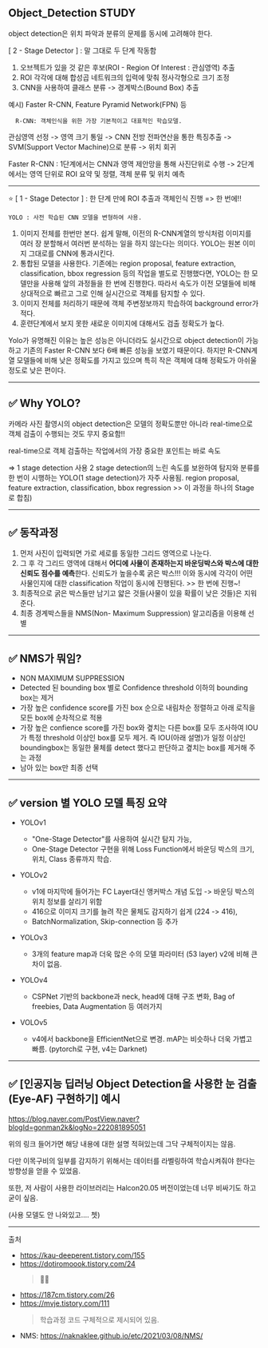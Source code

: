 ## Object_Detection STUDY
object detection은 위치 파악과 분류의 문제를 동시에 고려해야 한다.


[ 2 - Stage Detector ] : 말 그대로 두 단계 작동함

  1) 오브젝트가 있을 것 같은 후보(ROI - Region Of Interest : 관심영역) 추출
  2) ROI 각각에 대해 합성곱 네트워크의 입력에 맞춰 정사각형으로 크기 조정
  3) CNN을 사용하여 클래스 분류 -> 경계박스(Bound Box) 추출

  예시) Faster R-CNN, Feature Pyramid Network(FPN) 등
      
      R-CNN: 객체인식을 위한 가장 기본적이고 대표적인 학습모델.

관심영역 선정 -> 영역 크기 통일 -> CNN 전방 전파연산을 통한 특징추출 -> SVM(Support Vector Machine)으로 분류 -> 위치 회귀
            
            
Faster R-CNN 
: 1단계에서는 CNN과 영역 제안망을 통해 사진단위로 수행 -> 2단계에서는 영역 단위로 ROI 요약 및 정렬, 객체 분류 및 위치 예측

    
---

⭐️ [ 1 - Stage Detector ] : 한 단계 만에 ROI 추출과 객체인식 진행 => 한 번에!!
    
    YOLO : 사전 학습된 CNN 모델을 변형하여 사용. 

1. 이미지 전체를 한번만 본다. 쉽게 말해, 이전의 R-CNN계열의 방식처럼 이미지를 여러 장 분할해서 여러번 분석하는 일을 하지 않는다는 의미다. YOLO는 원본 이미지 그대로를 CNN에 통과시킨다.
2. 통합된 모델을 사용한다. 기존에는 region proposal, feature extraction, classification, bbox regression 등의 작업을 별도로 진행했다면,
  YOLO는 한 모델만을 사용해 앞의 과정들을 한 번에 진행한다. 따라서 속도가 이전 모델들에 비해 상대적으로 빠르고 그로 인해 실시간으로 객체를 탐지할 수 있다.
3. 이미지 전체를 처리하기 때문에 객체 주변정보까지 학습하여 background error가 적다.
4. 훈련단계에서 보지 못한 새로운 이미지에 대해서도 검출 정확도가 높다. 

Yolo가 유명해진 이유는 높은 성능은 아니더라도 실시간으로  object detection이 가능하고 기존의  Faster R-CNN 보다 6배 빠른 성능을 보였기 때문이다.
하지만 R-CNN계열 모델들에 비해 낮은 정확도를 가지고 있으며 특히 작은 객체에 대해 정확도가 아쉬울 정도로 낮은 편이다.


---


## ✅ Why YOLO?

카메라 사진 촬영시의 object detection은 
모델의 정확도뿐만 아니라 real-time으로 객체 검출이 수행되는 것도 무지 중요함!!

real-time으로 객체 검출하는 작업에서의 가장 중요한 포인트는 바로 속도

=> 1 stage detection 사용
2 stage detection의 느린 속도를 보완하여 탐지와 분류를 한 번이 시행하는 YOLO(1 stage detection)가 자주 사용됨. region proposal, feature extraction, classification, bbox regression >> 이 과정을 하나의 Stage로 합침)



---


## ✅ 동작과정

1. 먼저 사진이 입력되면 가로 세로를 동일한 그리드 영역으로 나눈다. 
2. 그 후 각 그리드 영역에 대해서 **어디에 사물이 존재하는지 바운딩박스와 박스에 대한 신뢰도 점수를 예측**한다. 신뢰도가 높을수록 굵은 박스!!!
   이와 동시에 각각이 어떤 사물인지에 대한 classification 작업이 동시에 진행된다.  >>  한 번에 진행~!
3. 최종적으로 굵은 박스들만 남기고 얇은 것들(사물이 있을 확률이 낮은 것들)은 지워 준다.
4. 최종 경계박스들을  NMS(Non- Maximum Suppression) 알고리즘을 이용해 선별


---

## ✅ NMS가 뭐임?
- NON MAXIMUM SUPPRESSION
- Detected 된 bounding box 별로 Confidence threshold 이하의 bounding box는 제거
- 가장 높은 confidence score를 가진 box 순으로 내림차순 정렬하고 아래 로직을 모든 box에 순차적으로 적용
- 가장 높은 confience score를 가진 box와 곂치는 다른 box를 모두 조사하여 IOU가 특정 threshold 이상인 box를 모두 제거. 즉 IOU(아래 설명)가 일정 이상인 boundingbox는 동일한 물체를 detect 했다고 판단하고 곂치는 box를 제거해 주는 과정
- 남아 있는 box만 최종 선택

---

## ✅ version 별 YOLO 모델 특징 요약

- YOLOv1
  - "One-Stage Detector"를 사용하여 실시간 탐지 가능,
  - One-Stage Detector 구현을 위해 Loss Function에서 바운딩 박스의 크기, 위치, Class 종류까지 학습.

- YOLOv2
  - v1에 마지막에 들어가는 FC Layer대신 앵커박스 개념 도입 -> 바운딩 박스의 위치 정보를 살리기 위함
  - 416으로 이미지 크기를 늘려 작은 물체도 감지하기 쉽게 (224 -> 416),
  - BatchNormalization, Skip-connection 등 추가
 
- YOLOv3
  - 3개의 feature map과 더욱 많은 수의 모델 파라미터 (53 layer) v2에 비해 큰 차이 없음.

- YOLOv4
  - CSPNet 기반의 backbone과 neck, head에 대해 구조 변화, Bag of freebies, Data Augmentation 등 여러가지

- VOLOv5
  - v4에서 backbone을 EfficientNet으로 변경. mAP는 비슷하나 더욱 가볍고 빠름. (pytorch로 구현, v4는 Darknet)


---

## ✅ [인공지능 딥러닝 Object Detection을 사용한 눈 검출(Eye-AF) 구현하기] 예시

https://blog.naver.com/PostView.naver?blogId=gonman2k&logNo=222081895051

위의 링크 들어가면 해당 내용에 대한 설명 적혀있는데 그닥 구체적이지는 않음.

다만 이목구비의 일부를 감지하기 위해서는 데이터를 라벨링하여 학습시켜줘야 한다는 방향성을 얻을 수 있었음.

또한, 저 사람이 사용한 라이브러리는 Halcon20.05 버전이었는데 너무 비싸기도 하고 굳이 싶음.

(사용 모델도 안 나와있고.... 쳇)

---

출처
- https://kau-deeperent.tistory.com/155
- https://dotiromoook.tistory.com/24
    > 👍🏻
- https://187cm.tistory.com/26
- https://mvje.tistory.com/111 
    > 학습과정 코드 구체적으로 제시되어 있음.
- NMS: https://naknaklee.github.io/etc/2021/03/08/NMS/

